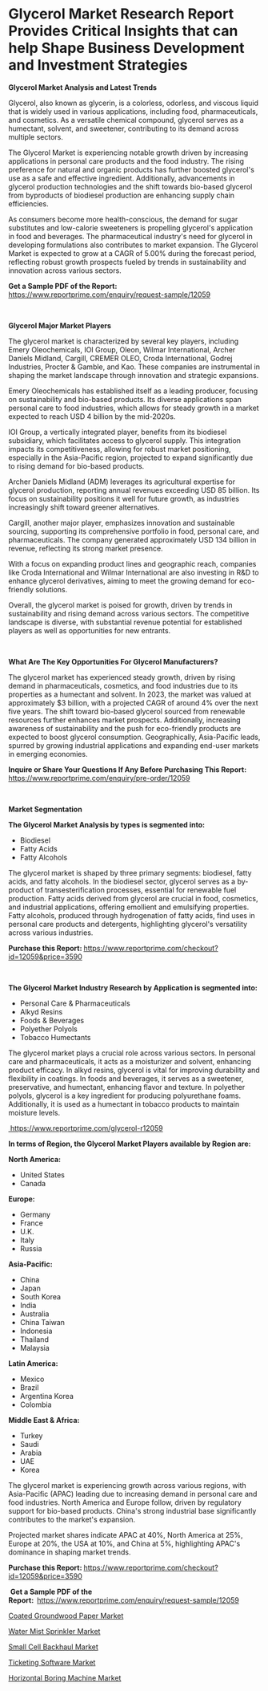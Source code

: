 <p><h1>Glycerol Market Research Report Provides Critical Insights that can help Shape Business Development and Investment Strategies</h1></p><p><strong>Glycerol Market Analysis and Latest Trends</strong></p>
<p><p>Glycerol, also known as glycerin, is a colorless, odorless, and viscous liquid that is widely used in various applications, including food, pharmaceuticals, and cosmetics. As a versatile chemical compound, glycerol serves as a humectant, solvent, and sweetener, contributing to its demand across multiple sectors.</p><p>The Glycerol Market is experiencing notable growth driven by increasing applications in personal care products and the food industry. The rising preference for natural and organic products has further boosted glycerol's use as a safe and effective ingredient. Additionally, advancements in glycerol production technologies and the shift towards bio-based glycerol from byproducts of biodiesel production are enhancing supply chain efficiencies.</p><p>As consumers become more health-conscious, the demand for sugar substitutes and low-calorie sweeteners is propelling glycerol's application in food and beverages. The pharmaceutical industry's need for glycerol in developing formulations also contributes to market expansion. The Glycerol Market is expected to grow at a CAGR of 5.00% during the forecast period, reflecting robust growth prospects fueled by trends in sustainability and innovation across various sectors.</p></p>
<p><strong>Get a Sample PDF of the Report:&nbsp;</strong> <a href="https://www.reportprime.com/enquiry/request-sample/12059?utm_campaign=1894&utm_medium=2&utm_source=Github&utm_content=ia&utm_term=24122024&utm_id=glycerol">https://www.reportprime.com/enquiry/request-sample/12059</a></p>
<p>&nbsp;</p>
<p><strong>Glycerol Major Market Players</strong></p>
<p><p>The glycerol market is characterized by several key players, including Emery Oleochemicals, IOI Group, Oleon, Wilmar International, Archer Daniels Midland, Cargill, CREMER OLEO, Croda International, Godrej Industries, Procter & Gamble, and Kao. These companies are instrumental in shaping the market landscape through innovation and strategic expansions.</p><p>Emery Oleochemicals has established itself as a leading producer, focusing on sustainability and bio-based products. Its diverse applications span personal care to food industries, which allows for steady growth in a market expected to reach USD 4 billion by the mid-2020s.</p><p>IOI Group, a vertically integrated player, benefits from its biodiesel subsidiary, which facilitates access to glycerol supply. This integration impacts its competitiveness, allowing for robust market positioning, especially in the Asia-Pacific region, projected to expand significantly due to rising demand for bio-based products.</p><p>Archer Daniels Midland (ADM) leverages its agricultural expertise for glycerol production, reporting annual revenues exceeding USD 85 billion. Its focus on sustainability positions it well for future growth, as industries increasingly shift toward greener alternatives.</p><p>Cargill, another major player, emphasizes innovation and sustainable sourcing, supporting its comprehensive portfolio in food, personal care, and pharmaceuticals. The company generated approximately USD 134 billion in revenue, reflecting its strong market presence.</p><p>With a focus on expanding product lines and geographic reach, companies like Croda International and Wilmar International are also investing in R&D to enhance glycerol derivatives, aiming to meet the growing demand for eco-friendly solutions.</p><p>Overall, the glycerol market is poised for growth, driven by trends in sustainability and rising demand across various sectors. The competitive landscape is diverse, with substantial revenue potential for established players as well as opportunities for new entrants.</p></p>
<p>&nbsp;</p>
<p><strong>What Are The Key Opportunities For Glycerol Manufacturers?</strong></p>
<p><p>The glycerol market has experienced steady growth, driven by rising demand in pharmaceuticals, cosmetics, and food industries due to its properties as a humectant and solvent. In 2023, the market was valued at approximately $3 billion, with a projected CAGR of around 4% over the next five years. The shift toward bio-based glycerol sourced from renewable resources further enhances market prospects. Additionally, increasing awareness of sustainability and the push for eco-friendly products are expected to boost glycerol consumption. Geographically, Asia-Pacific leads, spurred by growing industrial applications and expanding end-user markets in emerging economies.</p></p>
<p><strong>Inquire or Share Your Questions If Any Before Purchasing This Report:</strong> <a href="https://www.reportprime.com/enquiry/pre-order/12059?utm_campaign=1894&utm_medium=2&utm_source=Github&utm_content=ia&utm_term=24122024&utm_id=glycerol">https://www.reportprime.com/enquiry/pre-order/12059</a></p>
<p>&nbsp;</p>
<p><strong>Market Segmentation</strong></p>
<p><strong>The Glycerol Market Analysis by types is segmented into:</strong></p>
<p><ul><li>Biodiesel</li><li>Fatty Acids</li><li>Fatty Alcohols</li></ul></p>
<p><p>The glycerol market is shaped by three primary segments: biodiesel, fatty acids, and fatty alcohols. In the biodiesel sector, glycerol serves as a by-product of transesterification processes, essential for renewable fuel production. Fatty acids derived from glycerol are crucial in food, cosmetics, and industrial applications, offering emollient and emulsifying properties. Fatty alcohols, produced through hydrogenation of fatty acids, find uses in personal care products and detergents, highlighting glycerol's versatility across various industries.</p></p>
<p><strong>Purchase this Report:&nbsp;</strong><a href="https://www.reportprime.com/checkout?id=12059&price=3590&utm_campaign=1894&utm_medium=2&utm_source=Github&utm_content=ia&utm_term=24122024&utm_id=glycerol">https://www.reportprime.com/checkout?id=12059&price=3590</a></p>
<p>&nbsp;</p>
<p><strong>The Glycerol Market Industry Research by Application is segmented into:</strong></p>
<p><ul><li>Personal Care & Pharmaceuticals</li><li>Alkyd Resins</li><li>Foods & Beverages</li><li>Polyether Polyols</li><li>Tobacco Humectants</li></ul></p>
<p><p>The glycerol market plays a crucial role across various sectors. In personal care and pharmaceuticals, it acts as a moisturizer and solvent, enhancing product efficacy. In alkyd resins, glycerol is vital for improving durability and flexibility in coatings. In foods and beverages, it serves as a sweetener, preservative, and humectant, enhancing flavor and texture. In polyether polyols, glycerol is a key ingredient for producing polyurethane foams. Additionally, it is used as a humectant in tobacco products to maintain moisture levels.</p></p>
<p><a href="https://www.reportprime.com/glycerol-r12059?utm_campaign=1894&utm_medium=2&utm_source=Github&utm_content=ia&utm_term=24122024&utm_id=glycerol">&nbsp;https://www.reportprime.com/glycerol-r12059</a></p>
<p><strong>In terms of Region, the Glycerol Market Players available by Region are:</strong></p>
<p>
    <p> <strong> North America: </strong>
        <ul>
            <li>United States</li>
            <li>Canada</li>
        </ul>
        </p> 
    <p> <strong> Europe: </strong>
        <ul>
            <li>Germany</li>
            <li>France</li>
            <li>U.K.</li>
            <li>Italy</li>
            <li>Russia</li>
        </ul>
        </p> 
    <p> <strong> Asia-Pacific: </strong>
        <ul>
            <li>China</li>
            <li>Japan</li>
            <li>South Korea</li>
            <li>India</li>
            <li>Australia</li>
            <li>China Taiwan</li>
            <li>Indonesia</li>
            <li>Thailand</li>
            <li>Malaysia</li>
        </ul>
        </p> 
    <p> <strong> Latin America: </strong>
        <ul>
            <li>Mexico</li>
            <li>Brazil</li>
            <li>Argentina Korea</li>
            <li>Colombia</li>
        </ul>
        </p> 
    <p> <strong> Middle East & Africa: </strong>
        <ul>
            <li>Turkey</li>
            <li>Saudi</li>
            <li>Arabia</li>
            <li>UAE</li>
            <li>Korea</li>
        </ul>
    </p>
    </p>
<p><p>The glycerol market is experiencing growth across various regions, with Asia-Pacific (APAC) leading due to increasing demand in personal care and food industries. North America and Europe follow, driven by regulatory support for bio-based products. China's strong industrial base significantly contributes to the market's expansion. </p><p>Projected market shares indicate APAC at 40%, North America at 25%, Europe at 20%, the USA at 10%, and China at 5%, highlighting APAC's dominance in shaping market trends.</p></p>
<p><strong>Purchase this Report: </strong><a href="https://www.reportprime.com/checkout?id=12059&price=3590&utm_campaign=1894&utm_medium=2&utm_source=Github&utm_content=ia&utm_term=24122024&utm_id=glycerol">https://www.reportprime.com/checkout?id=12059&price=3590</a></p>
<p>&nbsp;<strong>Get a Sample PDF of the Report:&nbsp;&nbsp;</strong><a href="https://www.reportprime.com/enquiry/request-sample/12059?utm_campaign=1894&utm_medium=2&utm_source=Github&utm_content=ia&utm_term=24122024&utm_id=glycerol">https://www.reportprime.com/enquiry/request-sample/12059</a></p>
<p><strong></strong></p>
<p><p><a href="https://github.com/marloy8/Market-Research-Report-List-6/blob/main/coated-groundwood-paper-market.md?utm_campaign=1894&utm_medium=2&utm_source=Github&utm_content=ia&utm_term=24122024&utm_id=glycerol">Coated Groundwood Paper Market</a></p><p><a href="https://www.linkedin.com/pulse/water-mist-sprinkler-market-trends-forecast-growth-potential-b8yte?utm_campaign=1894&utm_medium=2&utm_source=Github&utm_content=ia&utm_term=24122024&utm_id=glycerol">Water Mist Sprinkler Market</a></p><p><a href="https://www.linkedin.com/pulse/assessing-impact-recent-trends-small-cell-backhaul-market-influence-4aqic?utm_campaign=1894&utm_medium=2&utm_source=Github&utm_content=ia&utm_term=24122024&utm_id=glycerol">Small Cell Backhaul Market</a></p><p><a href="https://www.linkedin.com/pulse/thorough-analysis-global-regional-development-ticketing-software-co1nc?utm_campaign=1894&utm_medium=2&utm_source=Github&utm_content=ia&utm_term=24122024&utm_id=glycerol">Ticketing Software Market</a></p><p><a href="https://www.linkedin.com/pulse/horizontal-boring-machine-market-trends-share-analysis-size-wegbe?utm_campaign=1894&utm_medium=2&utm_source=Github&utm_content=ia&utm_term=24122024&utm_id=glycerol">Horizontal Boring Machine Market</a></p></p>